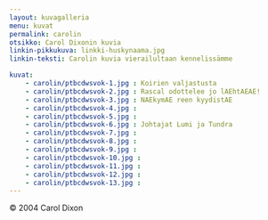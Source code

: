```yaml
---
layout: kuvagalleria
menu: kuvat
permalink: carolin
otsikko: Carol Dixonin kuvia
linkin-pikkukuva: linkki-huskynaama.jpg
linkin-teksti: Carolin kuvia vierailultaan kennelissämme

kuvat:
    - carolin/ptbcdwsvok-1.jpg : Koirien valjastusta
    - carolin/ptbcdwsvok-2.jpg : Rascal odottelee jo lAEhtAEAE!
    - carolin/ptbcdwsvok-3.jpg : NAEkymAE reen kyydistAE
    - carolin/ptbcdwsvok-4.jpg : 
    - carolin/ptbcdwsvok-5.jpg : 
    - carolin/ptbcdwsvok-6.jpg : Johtajat Lumi ja Tundra
    - carolin/ptbcdwsvok-7.jpg : 
    - carolin/ptbcdwsvok-8.jpg : 
    - carolin/ptbcdwsvok-9.jpg : 
    - carolin/ptbcdwsvok-10.jpg : 
    - carolin/ptbcdwsvok-11.jpg : 
    - carolin/ptbcdwsvok-12.jpg : 
    - carolin/ptbcdwsvok-13.jpg : 
---
```

© 2004 Carol Dixon
